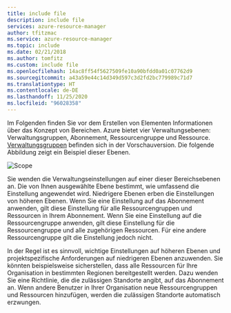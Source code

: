 ```yaml
---
title: include file
description: include file
services: azure-resource-manager
author: tfitzmac
ms.service: azure-resource-manager
ms.topic: include
ms.date: 02/21/2018
ms.author: tomfitz
ms.custom: include file
ms.openlocfilehash: 14ac8ff54f5627509fe10a90bfdd0a01c07762d9
ms.sourcegitcommit: a43a59e44c14d349d597c3d2fd2bc779989c71d7
ms.translationtype: HT
ms.contentlocale: de-DE
ms.lasthandoff: 11/25/2020
ms.locfileid: "96028358"
---
```

Im Folgenden finden Sie vor dem Erstellen von Elementen Informationen über das Konzept von Bereichen. Azure bietet vier Verwaltungsebenen: Verwaltungsgruppen, Abonnement, Ressourcengruppe und Ressource. [Verwaltungsgruppen](../articles/governance/management-groups/overview.md) befinden sich in der Vorschauversion. Die folgende Abbildung zeigt ein Beispiel dieser Ebenen.

![`Scope`](./media/resource-manager-governance-scope/scope-levels.png)

Sie wenden die Verwaltungseinstellungen auf einer dieser Bereichsebenen an. Die von Ihnen ausgewählte Ebene bestimmt, wie umfassend die Einstellung angewendet wird. Niedrigere Ebenen erben die Einstellungen von höheren Ebenen. Wenn Sie eine Einstellung auf das Abonnement anwenden, gilt diese Einstellung für alle Ressourcengruppen und Ressourcen in Ihrem Abonnement. Wenn Sie eine Einstellung auf die Ressourcengruppe anwenden, gilt diese Einstellung für die Ressourcengruppe und alle zugehörigen Ressourcen. Für eine andere Ressourcengruppe gilt die Einstellung jedoch nicht.

In der Regel ist es sinnvoll, wichtige Einstellungen auf höheren Ebenen und projektspezifische Anforderungen auf niedrigeren Ebenen anzuwenden. Sie könnten beispielsweise sicherstellen, dass alle Ressourcen für Ihre Organisation in bestimmten Regionen bereitgestellt werden. Dazu wenden Sie eine Richtlinie, die die zulässigen Standorte angibt, auf das Abonnement an. Wenn andere Benutzer in Ihrer Organisation neue Ressourcengruppen und Ressourcen hinzufügen, werden die zulässigen Standorte automatisch erzwungen.